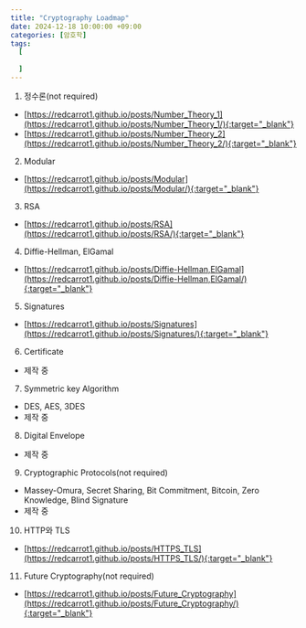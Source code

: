 ```yaml
---
title: "Cryptography Loadmap"
date: 2024-12-18 10:00:00 +09:00
categories: [암호학]
tags:
  [
     
  ]
---
```


1. 정수론(not required)
- [https://redcarrot1.github.io/posts/Number_Theory_1](https://redcarrot1.github.io/posts/Number_Theory_1/){:target="_blank"}
- [https://redcarrot1.github.io/posts/Number_Theory_2](https://redcarrot1.github.io/posts/Number_Theory_2/){:target="_blank"}

2. Modular
- [https://redcarrot1.github.io/posts/Modular](https://redcarrot1.github.io/posts/Modular/){:target="_blank"}

3. RSA
- [https://redcarrot1.github.io/posts/RSA](https://redcarrot1.github.io/posts/RSA/){:target="_blank"}

4. Diffie-Hellman, ElGamal
- [https://redcarrot1.github.io/posts/Diffie-Hellman,ElGamal](https://redcarrot1.github.io/posts/Diffie-Hellman,ElGamal/){:target="_blank"}

5. Signatures
- [https://redcarrot1.github.io/posts/Signatures](https://redcarrot1.github.io/posts/Signatures/){:target="_blank"}

6. Certificate
- 제작 중

7. Symmetric key Algorithm
- DES, AES, 3DES
- 제작 중

8. Digital Envelope
- 제작 중

9. Cryptographic Protocols(not required)
- Massey-Omura, Secret Sharing, Bit Commitment, Bitcoin, Zero Knowledge, Blind Signature
- 제작 중

10. HTTP와 TLS
- [https://redcarrot1.github.io/posts/HTTPS_TLS](https://redcarrot1.github.io/posts/HTTPS_TLS/){:target="_blank"}

11. Future Cryptography(not required)
- [https://redcarrot1.github.io/posts/Future_Cryptography](https://redcarrot1.github.io/posts/Future_Cryptography/){:target="_blank"}